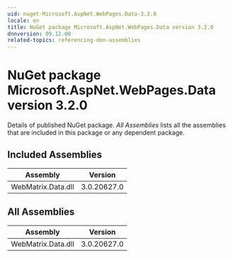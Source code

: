```yaml
---
uid: nuget-Microsoft.AspNet.WebPages.Data-3.2.0
locale: en
title: NuGet package Microsoft.AspNet.WebPages.Data version 3.2.0
dnnversion: 09.12.00
related-topics: referencing-dnn-assemblies
---
```


# NuGet package Microsoft.AspNet.WebPages.Data version 3.2.0
Details of published NuGet package.
*All Assemblies* lists all the assemblies that are included in this package or any dependent package.

## Included Assemblies

|Assembly|Version|
|---|---|
|WebMatrix.Data.dll|3.0.20627.0|

## All Assemblies

|Assembly|Version|
|---|---|
|WebMatrix.Data.dll|3.0.20627.0|


